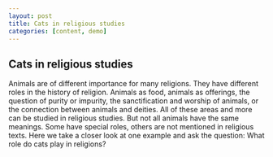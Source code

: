 ```yaml
---
layout: post
title: Cats in religious studies
categories: [content, demo]
---
```


## Cats in religious studies 

Animals are of different importance for many religions. They have different roles in the history of religion. Animals as food, animals as offerings, the question of purity or impurity, the sanctification and worship of animals, or the connection between animals and deities. All of these areas and more can be studied in religious studies. But not all animals have the same meanings. Some have special roles, others are not mentioned in religious texts. Here we take a closer look at one example and ask the question: What role do cats play in religions? 
<!--more--

Cats in different religions.... bla bla bla 
## Another great heading (h2)
Lorem ipsum dolor sit amet, consectetur adipiscing elit. Fusce bibendum neque eget nunc mattis eu sollicitudin enim tincidunt. Vestibulum lacus tortor, ultricies id dignissim ac, bibendum in velit.
### Some great subheading (h3)
Proin convallis mi ac felis pharetra aliquam. Curabitur dignissim accumsan rutrum. In arcu magna, aliquet vel pretium et, molestie et arcu. Mauris lobortis nulla et felis ullamcorper bibendum.
Phasellus et hendrerit mauris. Proin eget nibh a massa vestibulum pretium. Suspendisse eu nisl a ante aliquet bibendum quis a nunc.
### Some great subheading (h3)
Praesent varius interdum vehicula. Aenean risus libero, placerat at vestibulum eget, ultricies eu enim. Praesent nulla tortor, malesuada adipiscing adipiscing sollicitudin, adipiscing eget est.
> This quote will *change* your life. It will reveal the <i>secrets</i> of the universe, and all the wonders of humanity. Don't <em>misuse</em> it.
Lorem ipsum dolor sit amet, consectetur adipiscing elit. Fusce bibendum neque eget nunc mattis eu sollicitudin enim tincidunt.
### Some great subheading (h3)
